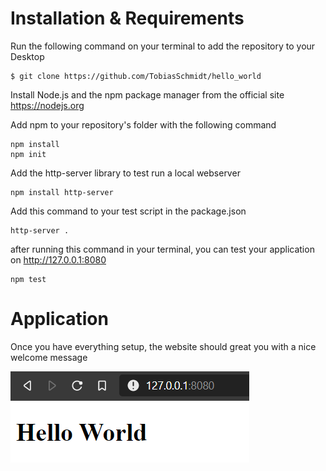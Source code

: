 # Installation & Requirements

Run  the following command on your terminal to add the repository to your Desktop

    $ git clone https://github.com/TobiasSchmidt/hello_world

Install Node.js and the npm package manager from the official site https://nodejs.org

Add npm to your repository's folder with the following command

    npm install
    npm init

Add the http-server library to test run a local webserver

    npm install http-server

Add this command to your test script in the package.json

    http-server .

after running this command in your terminal, you can test your application on http://127.0.0.1:8080

    npm test
    
# Application

Once you have everything setup, the website should great you with a nice welcome message 

![Hello World](application.png?raw=true "Application")
